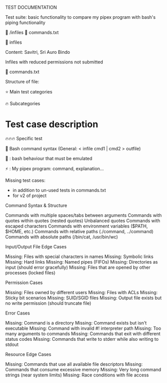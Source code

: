 TEST DOCUMENTATION

Test suite: basic functionality to compare my pipex program with bash's piping functionality


🌌 /infiles
🌌 commands.txt





🌌	infiles

Content:
Savitri, Sri Auro Bindo

Infiles with reduced permissions not submitted




🌌	commands.txt

Structure of file:

⭐	Main test categories

🔥	Subcategories

# Test case description

🔥🔥🔥	Specific test

🌿	Bash command syntax
(General: < infile cmd1 | cmd2 > outfile)

🐚	: bash behaviour that must be emulated

⚡	: My pipex program: command, explanation...










Missing test cases:
- in addition to un-used tests in commands.txt
- for v2 of project


Command Syntax & Structure


Commands with multiple spaces/tabs between arguments
Commands with quotes within quotes (nested quotes)
Unbalanced quotes
Commands with escaped characters
Commands with environment variables ($PATH, $HOME, etc.)
Commands with relative paths (./command, ../command)
Commands with absolute paths (/bin/cat, /usr/bin/wc)



Input/Output File Edge Cases


Missing: Files with special characters in names
Missing: Symbolic links
Missing: Hard links
Missing: Named pipes (FIFOs)
Missing: Directories as input (should error gracefully)
Missing: Files that are opened by other processes (locked files)



Permission Cases


Missing: Files owned by different users
Missing: Files with ACLs
Missing: Sticky bit scenarios
Missing: SUID/SGID files
Missing: Output file exists but no write permission (should truncate file)



Error Cases


Missing: Command is a directory
Missing: Command exists but isn't executable
Missing: Command with invalid #! interpreter path
Missing: Too many arguments to commands
Missing: Commands that exit with different status codes
Missing: Commands that write to stderr while also writing to stdout



Resource Edge Cases


Missing: Commands that use all available file descriptors
Missing: Commands that consume excessive memory
Missing: Very long command strings (near system limits)
Missing: Race conditions with file access
